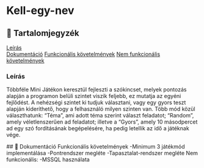 # Kell-egy-nev


## 📜 Tartalomjegyzék
[Leírás](#leiras)  
[Dokumentáció](#dok)
  [Funkcionális követelmények](#funkKov)
  [Nem funkcionális követelmények](#nemFunkKov)

<a name="headers"/>
<h3>
Leírás
  </h3>
 <p>
  Többféle Mini Játékon keresztül fejleszti a szókincset, melyek pontozás alapján a programon belüli szintet viszik feljebb, ez mutatja az egyéni fejlődést. A nehézségi szintet ki tudjuk választani, vagy egy gyors teszt alapján kideríthető, hogy a felhasználó milyen szinten van. Több  mód közül választhatunk: “Téma”, ami adott téma szerint választ feladatot; “Random”, amely véletlenszerűen ad feladatot; illetve a “Gyors”, amely 10 másodpercet ad egy szó fordításának begépelésére, ha pedig letellik az idő a játéknak vége.

  </p>
</a>
<a name="dok"></a>
## 🎨 Dokumentáció
<a name="funkKov"/>
Funkcionális követelmények
 -Minimum 3 játékmód implementálása
 -Pontrendszer megléte
 -Tapasztalat-rendszer megléte
</a>

<a name="nemFunkKov"/>
Nem funkcionális:
	-MSSQL használata
</a>


